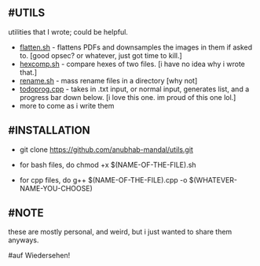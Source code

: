 #UTILS
-------
utilities that I wrote; could be helpful.

- [flatten.sh](https://github.com/anubhab-mandal/utils/) - flattens PDFs and downsamples the images in them if asked to. [good opsec? or whatever, just got time to kill.]
- [hexcomp.sh](https://github.com/anubhab-mandal/utils/) - compare hexes of two files. [i have no idea why i wrote that.]
- [rename.sh](https://github.com/anubhab-mandal/utils/) - mass rename files in a directory [why not]
- [todoprog.cpp](https://github.com/anubhab-mandal/utils/) - takes in .txt input, or normal input, generates list, and a progress bar down below. [i love this one. im proud of this one lol.]
- more to come as i write them

#INSTALLATION
-------------

- git clone https://github.com/anubhab-mandal/utils.git

- for bash files, do chmod +x $(NAME-OF-THE-FILE).sh
- for cpp files, do g++ $(NAME-OF-THE-FILE).cpp -o $(WHATEVER-NAME-YOU-CHOOSE)

#NOTE
-----
these are mostly personal, and weird, but i just wanted to share them anyways.

#auf Wiedersehen!

